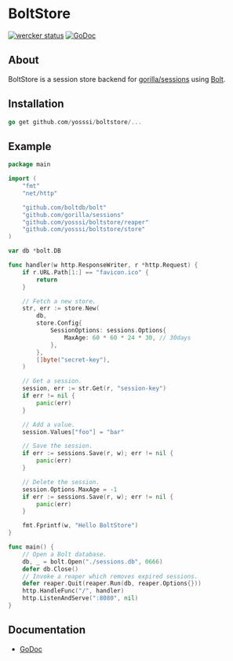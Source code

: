 # BoltStore

[![wercker status](https://app.wercker.com/status/752959ce0f923476671e49fb9b76ebe0/m "wercker status")](https://app.wercker.com/project/bykey/752959ce0f923476671e49fb9b76ebe0)
[![GoDoc](https://godoc.org/github.com/yosssi/boltstore?status.png)](https://godoc.org/github.com/yosssi/boltstore)

## About

BoltStore is a session store backend for [gorilla/sessions](https://github.com/gorilla/sessions) using [Bolt](https://github.com/boltdb/bolt).

## Installation

```go
go get github.com/yosssi/boltstore/...
```

## Example

```go
package main

import (
	"fmt"
	"net/http"

	"github.com/boltdb/bolt"
	"github.com/gorilla/sessions"
	"github.com/yosssi/boltstore/reaper"
	"github.com/yosssi/boltstore/store"
)

var db *bolt.DB

func handler(w http.ResponseWriter, r *http.Request) {
	if r.URL.Path[1:] == "favicon.ico" {
		return
	}

	// Fetch a new store.
	str, err := store.New(
		db,
		store.Config{
			SessionOptions: sessions.Options{
				MaxAge: 60 * 60 * 24 * 30, // 30days
			},
		},
		[]byte("secret-key"),
	)

	// Get a session.
	session, err := str.Get(r, "session-key")
	if err != nil {
		panic(err)
	}

	// Add a value.
	session.Values["foo"] = "bar"

	// Save the session.
	if err := sessions.Save(r, w); err != nil {
		panic(err)
	}

	// Delete the session.
	session.Options.MaxAge = -1
	if err := sessions.Save(r, w); err != nil {
		panic(err)
	}

	fmt.Fprintf(w, "Hello BoltStore")
}

func main() {
	// Open a Bolt database.
	db, _ = bolt.Open("./sessions.db", 0666)
	defer db.Close()
	// Invoke a reaper which removes expired sessions.
	defer reaper.Quit(reaper.Run(db, reaper.Options{}))
	http.HandleFunc("/", handler)
	http.ListenAndServe(":8080", nil)
}
```

## Documentation
* [GoDoc](http://godoc.org/github.com/yosssi/boltstore)
